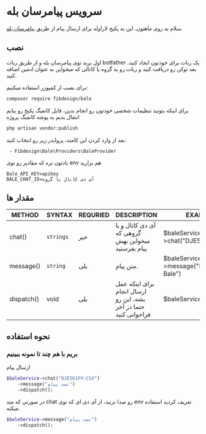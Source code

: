 # سرویس پیامرسان بله

سلام به روی ماهتون. این یه پکیج لاراوله برای ارسال پیام از طریق [پیامرسان بله](https://dev.bale.ai/).

## نصب
اول برید توی پیامرسان بله و از طریق ربات botfather یک ربات برای خودتون ایجاد کنید.
بعد توکن رو دریافت کنید و ربات رو به گروه یا کانالی که میخواین به عنوان ادمین اضافه کنید.


برای نصب از کمپوزر استفاده میکنیم:

```bash
composer require fibdesign/bale
```

برای اینکه بتونید تنظیمات شخصی خودتون رو انجام بدین، فایل کانفیگ پکیج رو بیایم انتقال بدیم به پوشه کانفیگ پروژه

```bash
php artisan vendor:publish
```

بعد از وارد کردن این کامند، پروایدر زیر رو انتخاب کنید:

     - Fibdesign\Bale\Providers\BaleProvider

یادتون نره که مقادیر رو توی env هم بزارید

```dotenv
Bale_API_KEY=apikey
BALE_CHAT_ID=آی دی کانال یا گروه
```

## مقدار ها

| METHOD        | SYNTAX                | REQURIED | DESCRIPTION                                                      | EXAMPLE                               |
|-------------|---------------------|----------|------------------------------------------------------------------|---------------------------------------|
| chat()        | `strings`  | خیر      | آی دی کانال و یا گروهی که میخواین بهش پیام بفرستید               | $baleService->chat("DJE561FV:CSV")    |
| message()      | `string`               | بلی      | متن پیام.                                                        | $baleService->message("Hi from Bale") |
| dispatch()     |        void           | بلی      | برای اینکه عمل ارسال انجام بشه، این رو حتما در آخر فراخوانی کنید | $baleService->dispatch()              |

## نحوه استفاده

### بریم با هم چند تا نمونه ببینیم

ارسال پیام

```php
$baleService->chat("DJE561FV:CSV")
    ->message("تست پیام")
    ->dispatch();
```

 در صورتی که متد chat رو صدا نزنید، از آی دی ای که توی env تعریف کردید استفاده میکنه.

```php
$baleService->message("تست پیام")
    ->dispatch();
```

